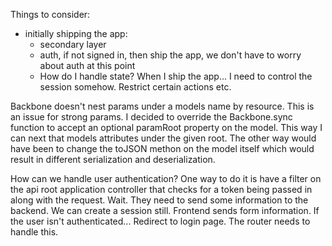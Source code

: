 Things to consider:
- initially shipping the app:
    + secondary layer
    + auth, if not signed in, then ship the app, we don't have to worry about auth at this point
    + How do I handle state? When I ship the app... I need to control the session somehow. Restrict certain actions etc.

Backbone doesn't nest params under a models name by resource. This is an issue for strong params. I decided to override the Backbone.sync function to accept an optional paramRoot property on the model. This way I can next that models attributes under the given root. The other way would have been to change the toJSON methon on the model itself which would result in different serialization and deserialization.

How can we handle user authentication? One way to do it is have a filter on the api root application controller that checks for a token being passed in along with the request. Wait. They need to send some information to the backend. We can create a session still. Frontend sends form information. If the user isn't authenticated... Redirect to login page. The router needs to handle this.